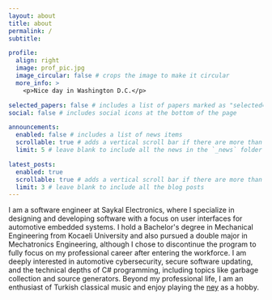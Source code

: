 ```yaml
---
layout: about
title: about
permalink: /
subtitle:

profile:
  align: right
  image: prof_pic.jpg
  image_circular: false # crops the image to make it circular
  more_info: >
    <p>Nice day in Washington D.C.</p>

selected_papers: false # includes a list of papers marked as "selected={true}"
social: false # includes social icons at the bottom of the page

announcements:
  enabled: false # includes a list of news items
  scrollable: true # adds a vertical scroll bar if there are more than 3 news items
  limit: 5 # leave blank to include all the news in the `_news` folder

latest_posts:
  enabled: true
  scrollable: true # adds a vertical scroll bar if there are more than 3 new posts items
  limit: 3 # leave blank to include all the blog posts
---
```


I am a software engineer at Saykal Electronics, where I specialize in designing and developing software with a focus on user interfaces for automotive embedded systems. I hold a Bachelor's degree in Mechanical Engineering from Kocaeli University and also pursued a double major in Mechatronics Engineering, although I chose to discontinue the program to fully focus on my professional career after entering the workforce. I am deeply interested in automotive cybersecurity, secure software updating, and the technical depths of C# programming, including topics like garbage collection and source generators. Beyond my professional life, I am an enthusiast of Turkish classical music and enjoy playing the [ney](https://en.wikipedia.org/wiki/Ney) as a hobby.

